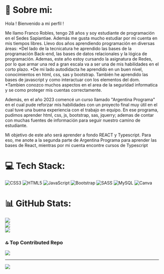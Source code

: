 # 💫 Sobre mi:
Hola ! Bienvenido a mi perfil !

Me llamo Franco Robles, tengo 28 años y soy estudiante de programación en el Sedes Sapiantiae. Además me gusta mucho estudiar por mi cuenta en mis tiempos libres.
Llevo dos años aprendiendo programación en diversas áreas:
*Del lado de la tecnicatura he aprendido las bases de la programación Back-end, las bases de datos relacionales y la lógica de programación. Ademas, este año
estoy cursando la asignatura de Redes, por lo que armar una red a gran escala va a ser una de mis habilidades en el corto plazo.
*De mi lado autodidacta he aprendido en un buen nivel, conocimientos en html, css, sas y bootstrap. También he aprendido las bases de javascript y como interactuar con los elementos del dom.
*Tambien conozco muchos aspectos en el area de la seguridad informatica y se como proteger mis cuentas correctamente.

Además, en el año 2023 comencé un curso llamado "Argentina Programa" en el cual pude reforzar mis habilidades con un proyecto final muy útil en el cual tuve una buena experiencia con el trabajo en equipo. 
En ese programa, pudimos aprender html, css, js, bootstrap, sas, jquerry; ademas de contar con muchas fuentes de información para seguir nuestro camino de estudiante.

Mi objetivo de este año será aprender a fondo REACT y Typescript.
Para eso, me anote a la segunda parte de Argentina Programa para aprender las bases de React, mientras por mi cuenta encontre cursos de Typescript


# 💻 Tech Stack:
![CSS3](https://img.shields.io/badge/css3-%231572B6.svg?style=for-the-badge&logo=css3&logoColor=white) ![HTML5](https://img.shields.io/badge/html5-%23E34F26.svg?style=for-the-badge&logo=html5&logoColor=white) ![JavaScript](https://img.shields.io/badge/javascript-%23323330.svg?style=for-the-badge&logo=javascript&logoColor=%23F7DF1E) ![Bootstrap](https://img.shields.io/badge/bootstrap-%23563D7C.svg?style=for-the-badge&logo=bootstrap&logoColor=white) ![SASS](https://img.shields.io/badge/SASS-hotpink.svg?style=for-the-badge&logo=SASS&logoColor=white) ![MySQL](https://img.shields.io/badge/mysql-%2300f.svg?style=for-the-badge&logo=mysql&logoColor=white) ![Canva](https://img.shields.io/badge/Canva-%2300C4CC.svg?style=for-the-badge&logo=Canva&logoColor=white)
# 📊 GitHub Stats:
![](https://github-readme-stats.vercel.app/api?username=FranRob&theme=dark&hide_border=false&include_all_commits=false&count_private=false)<br/>
![](https://github-readme-streak-stats.herokuapp.com/?user=FranRob&theme=dark&hide_border=false)<br/>
![](https://github-readme-stats.vercel.app/api/top-langs/?username=FranRob&theme=dark&hide_border=false&include_all_commits=false&count_private=false&layout=compact)

### 🔝 Top Contributed Repo
![](https://github-contributor-stats.vercel.app/api?username=FranRob&limit=5&theme=dark&combine_all_yearly_contributions=true)

---
[![](https://visitcount.itsvg.in/api?id=FranRob&icon=0&color=0)](https://visitcount.itsvg.in)

<!-- Proudly created with GPRM ( https://gprm.itsvg.in ) -->
